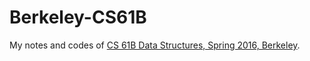 # Berkeley-CS61B
My notes and codes of [CS 61B Data Structures, Spring 2016, Berkeley](http://datastructur.es/sp16/).
